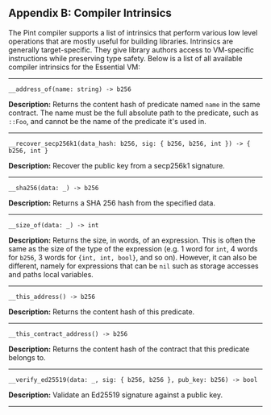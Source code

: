 ## Appendix B: Compiler Intrinsics

The Pint compiler supports a list of intrinsics that perform various low level operations that are
mostly useful for building libraries. Intrinsics are generally target-specific. They give library
authors access to VM-specific instructions while preserving type safety. Below is a list of all
available compiler intrinsics for the Essential VM:

---

```pint
__address_of(name: string) -> b256
```

**Description:** Returns the content hash of predicate named `name` in the same contract. The name
must be the full absolute path to the predicate, such as `::Foo`, and cannot be the name of the
predicate it's used in.

---

```pint
__recover_secp256k1(data_hash: b256, sig: { b256, b256, int }) -> { b256, int }
```

**Description:** Recover the public key from a secp256k1 signature.

---

```pint
__sha256(data: _) -> b256
```

**Description:** Returns a SHA 256 hash from the specified data.

---

```pint
__size_of(data: _) -> int
```

**Description:** Returns the size, in words, of an expression. This is often the same as the size of
the type of the expression (e.g. 1 word for `int`, 4 words for `b256`, 3 words for `{int, int,
bool}`, and so on). However, it can also be different, namely for expressions that can be `nil` such
as storage accesses and paths local variables.

---

```pint
__this_address() -> b256
```

**Description:** Returns the content hash of this predicate.

---

```pint
__this_contract_address() -> b256
```

**Description:** Returns the content hash of the contract that this predicate belongs to.

<!---
Uncomment when we officially support storage vectors

```pint
__vec_len(vec: _[]) -> int
```

**Description:** Returns the length of a storage vector.
-->

---

```pint
__verify_ed25519(data: _, sig: { b256, b256 }, pub_key: b256) -> bool
```

**Description:** Validate an Ed25519 signature against a public key.

---
